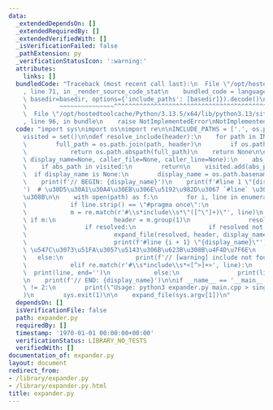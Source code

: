 ```yaml
---
data:
  _extendedDependsOn: []
  _extendedRequiredBy: []
  _extendedVerifiedWith: []
  _isVerificationFailed: false
  _pathExtension: py
  _verificationStatusIcon: ':warning:'
  attributes:
    links: []
  bundledCode: "Traceback (most recent call last):\n  File \"/opt/hostedtoolcache/Python/3.13.5/x64/lib/python3.13/site-packages/onlinejudge_verify/documentation/build.py\"\
    , line 71, in _render_source_code_stat\n    bundled_code = language.bundle(stat.path,\
    \ basedir=basedir, options={'include_paths': [basedir]}).decode()\n          \
    \         ~~~~~~~~~~~~~~~^^^^^^^^^^^^^^^^^^^^^^^^^^^^^^^^^^^^^^^^^^^^^^^^^^^^^^^^^^^^^^^^^^\n\
    \  File \"/opt/hostedtoolcache/Python/3.13.5/x64/lib/python3.13/site-packages/onlinejudge_verify/languages/python.py\"\
    , line 96, in bundle\n    raise NotImplementedError\nNotImplementedError\n"
  code: "import sys\nimport os\nimport re\n\nINCLUDE_PATHS = ['.', os.path.expanduser('~/compro/library')]\n\
    visited = set()\n\ndef resolve_include(header):\n    for path in INCLUDE_PATHS:\n\
    \        full_path = os.path.join(path, header)\n        if os.path.isfile(full_path):\n\
    \            return os.path.abspath(full_path)\n    return None\n\ndef expand_file(path,\
    \ display_name=None, caller_file=None, caller_line=None):\n    abs_path = os.path.abspath(path)\n\
    \    if abs_path in visited:\n        return\n    visited.add(abs_path)\n\n  \
    \  if display_name is None:\n        display_name = os.path.basename(path)\n\n\
    \    print(f'// BEGIN: {display_name}')\n    print(f'#line 1 \"{display_name}\"\
    ')  # \u30D5\u30A1\u30A4\u30EB\u306E\u5192\u982D\u3067 `#line` \u3092\u5165\u308C\
    \u308B\n\n    with open(path) as f:\n        for i, line in enumerate(f, start=1):\n\
    \            if line.strip() == \"#pragma once\":\n                continue\n\n\
    \            m = re.match(r'#\\s*include\\s*\"([^\"]+)\"', line)\n           \
    \ if m:\n                header = m.group(1)\n                resolved = resolve_include(header)\n\
    \                if resolved:\n                    if resolved not in visited:\n\
    \                        expand_file(resolved, header, display_name, i + 1)\n\
    \                        print(f'#line {i + 1} \"{display_name}\"')  # \u2190\
    \ \u547C\u3073\u51FA\u3057\u5143\u306B\u623B\u308B\u4F4D\u7F6E\n             \
    \   else:\n                    print(f'// [warning] include not found: {header}')\n\
    \            elif re.match(r'#\\s*include\\s*<[^>]+>', line):\n              \
    \  print(line, end='')\n            else:\n                print(line, end='')\n\
    \n    print(f'// END: {display_name}')\n\nif __name__ == '__main__':\n    if len(sys.argv)\
    \ != 2:\n        print(\"Usage: python3 expander.py main.cpp > singlefile.cpp\"\
    )\n        sys.exit(1)\n\n    expand_file(sys.argv[1])\n"
  dependsOn: []
  isVerificationFile: false
  path: expander.py
  requiredBy: []
  timestamp: '1970-01-01 00:00:00+00:00'
  verificationStatus: LIBRARY_NO_TESTS
  verifiedWith: []
documentation_of: expander.py
layout: document
redirect_from:
- /library/expander.py
- /library/expander.py.html
title: expander.py
---
```

